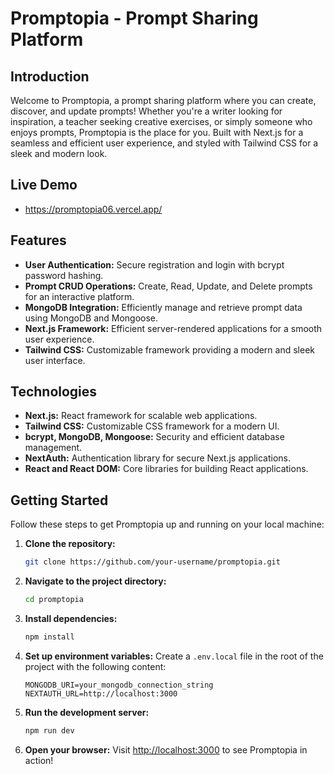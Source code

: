 # Promptopia - Prompt Sharing Platform

## Introduction

Welcome to Promptopia, a prompt sharing platform where you can create, discover, and update prompts! Whether you're a writer looking for inspiration, a teacher seeking creative exercises, or simply someone who enjoys prompts, Promptopia is the place for you. Built with Next.js for a seamless and efficient user experience, and styled with Tailwind CSS for a sleek and modern look.


## Live Demo

* https://promptopia06.vercel.app/


## Features

- **User Authentication:** Secure registration and login with bcrypt password hashing.
- **Prompt CRUD Operations:** Create, Read, Update, and Delete prompts for an interactive platform.
- **MongoDB Integration:** Efficiently manage and retrieve prompt data using MongoDB and Mongoose.
- **Next.js Framework:** Efficient server-rendered applications for a smooth user experience.
- **Tailwind CSS:** Customizable framework providing a modern and sleek user interface.


## Technologies

- **Next.js:** React framework for scalable web applications.
- **Tailwind CSS:** Customizable CSS framework for a modern UI.
- **bcrypt, MongoDB, Mongoose:** Security and efficient database management.
- **NextAuth:** Authentication library for secure Next.js applications.
- **React and React DOM:** Core libraries for building React applications.



## Getting Started

Follow these steps to get Promptopia up and running on your local machine:

1. **Clone the repository:**
   ```bash
   git clone https://github.com/your-username/promptopia.git
   ```

2. **Navigate to the project directory:**
   ```bash
   cd promptopia
   ```

3. **Install dependencies:**
   ```bash
   npm install
   ```

4. **Set up environment variables:**
   Create a `.env.local` file in the root of the project with the following content:
   ```plaintext
   MONGODB_URI=your_mongodb_connection_string
   NEXTAUTH_URL=http://localhost:3000
   ```

5. **Run the development server:**
   ```bash
   npm run dev
   ```

6. **Open your browser:**
   Visit [http://localhost:3000](http://localhost:3000) to see Promptopia in action!

